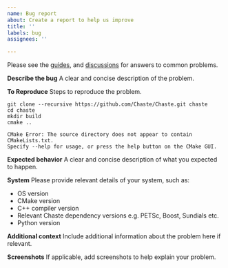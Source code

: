 ```yaml
---
name: Bug report
about: Create a report to help us improve
title: ''
labels: bug
assignees: ''

---
```


Please see the [guides](https://chaste.cs.ox.ac.uk/trac/wiki/ChasteGuides), and [discussions](https://github.com/Chaste/Chaste/discussions) for answers to common problems.

**Describe the bug**
A clear and concise description of the problem.

**To Reproduce**
Steps to reproduce the problem.

```
git clone --recursive https://github.com/Chaste/Chaste.git chaste
cd chaste
mkdir build
cmake ..
```

```
CMake Error: The source directory does not appear to contain CMakeLists.txt.
Specify --help for usage, or press the help button on the CMake GUI.
```

**Expected behavior**
A clear and concise description of what you expected to happen.

**System**
Please provide relevant details of your system, such as:
 * OS version
 * CMake version
 * C++ compiler version
 * Relevant Chaste dependency versions e.g. PETSc, Boost, Sundials etc.
 * Python version

**Additional context**
Include additional information about the problem here if relevant.

**Screenshots**
If applicable, add screenshots to help explain your problem.
